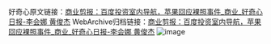 好奇心原文链接：[商业剪报：百度投资室内导航，苹果回应裸照事件_商业_好奇心日报-李会娜 黄俊杰](https://www.qdaily.com/articles/2135.html)
WebArchive归档链接：[商业剪报：百度投资室内导航，苹果回应裸照事件_商业_好奇心日报-李会娜 黄俊杰](http://web.archive.org/web/20190623150914/https://www.qdaily.com/articles/2135.html)
![image](http://ww3.sinaimg.cn/large/007d5XDply1g3vbwp93oaj30u055k1ky)
